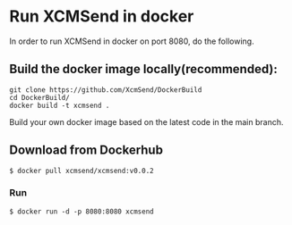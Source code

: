 # Run XCMSend in docker  

In order to run XCMSend in docker on port 8080, do the following.


## Build the docker image locally(recommended):  
```shell
git clone https://github.com/XcmSend/DockerBuild
cd DockerBuild/
docker build -t xcmsend .
```

Build your own docker image based on the latest code in the main branch.   


## Download from Dockerhub
```shell
$ docker pull xcmsend/xcmsend:v0.0.2
```


### Run   
```shell
$ docker run -d -p 8080:8080 xcmsend
```
